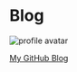 # Blog

![profile avatar](https://avatars1.githubusercontent.com/u/8912581?s=120&v=4)

[My GitHub Blog](http://github.com/khattab88/blog/)

